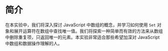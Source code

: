 # 简介

在本实验中，我们将深入探讨 JavaScript 中数组的概念，并学习如何使用 `Set` 对象和展开运算符在数组中查找唯一值。我们将探索一种简单而有效的方法来从数组中删除重复项，只返回唯一的元素。本实验非常适合那些希望加深对 JavaScript 中数组和数据操作理解的人。
